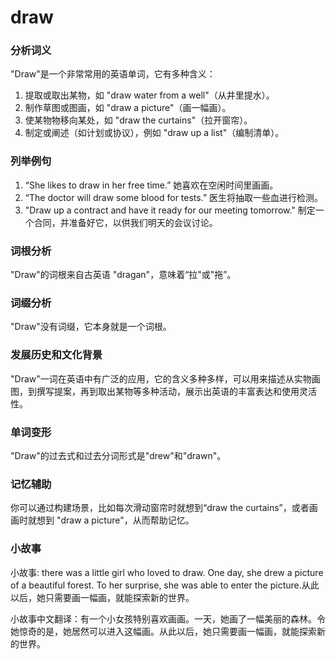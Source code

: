 # draw

### 分析词义

  

"Draw"是一个非常常用的英语单词，它有多种含义：

  

1.  提取或取出某物，如 "draw water from a well"（从井里提水）。
2.  制作草图或图画，如 "draw a picture"（画一幅画）。
3.  使某物物移向某处，如 "draw the curtains"（拉开窗帘）。
4.  制定或阐述（如计划或协议），例如 "draw up a list"（编制清单）。

  

### 列举例句

  

1.  “She likes to draw in her free time.” 她喜欢在空闲时间里画画。
2.  “The doctor will draw some blood for tests.” 医生将抽取一些血进行检测。
3.  "Draw up a contract and have it ready for our meeting tomorrow." 制定一个合同，并准备好它，以供我们明天的会议讨论。

  

### 词根分析

  

"Draw"的词根来自古英语 "dragan"，意味着“拉"或"拖”。

  

### 词缀分析

  

"Draw"没有词缀，它本身就是一个词根。

  

### 发展历史和文化背景

  

"Draw"一词在英语中有广泛的应用，它的含义多种多样，可以用来描述从实物画图，到撰写提案，再到取出某物等多种活动，展示出英语的丰富表达和使用灵活性。

  

### 单词变形

  

"Draw"的过去式和过去分词形式是"drew"和"drawn"。

  

### 记忆辅助

  

你可以通过构建场景，比如每次滑动窗帘时就想到“draw the curtains”，或者画画时就想到 "draw a picture"，从而帮助记忆。

  

### 小故事

  

小故事: there was a little girl who loved to draw. One day, she drew a picture of a beautiful forest. To her surprise, she was able to enter the picture.从此以后，她只需要画一幅画，就能探索新的世界。

  

小故事中文翻译：有一个小女孩特别喜欢画画。一天，她画了一幅美丽的森林。令她惊奇的是，她居然可以进入这幅画。从此以后，她只需要画一幅画，就能探索新的世界。
